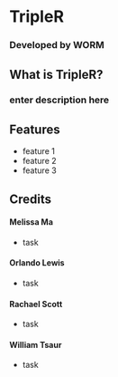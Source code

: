 # TripleR
### Developed by **WORM**

## What is TripleR?

### enter description here

## Features

* feature 1
* feature 2
* feature 3

## Credits

#### Melissa Ma

* task

#### Orlando Lewis

* task

#### Rachael Scott

* task

#### William Tsaur

* task
